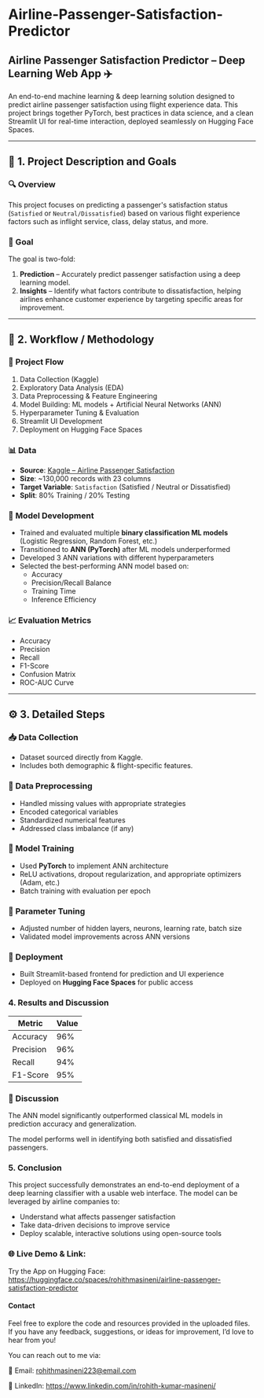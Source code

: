 # Airline-Passenger-Satisfaction-Predictor

## Airline Passenger Satisfaction Predictor – Deep Learning Web App ✈️ 

An end-to-end machine learning & deep learning solution designed to predict airline passenger satisfaction using flight experience data. This project brings together PyTorch, best practices in data science, and a clean Streamlit UI for real-time interaction, deployed seamlessly on Hugging Face Spaces.

---

## 📌 1. Project Description and Goals

### 🔍 Overview
This project focuses on predicting a passenger's satisfaction status (`Satisfied` or `Neutral/Dissatisfied`) based on various flight experience factors such as inflight service, class, delay status, and more.

### 🎯 Goal
The goal is two-fold:
1. **Prediction** – Accurately predict passenger satisfaction using a deep learning model.
2. **Insights** – Identify what factors contribute to dissatisfaction, helping airlines enhance customer experience by targeting specific areas for improvement.

---

## 🧩 2. Workflow / Methodology

### 🔄 Project Flow
1. Data Collection (Kaggle)
2. Exploratory Data Analysis (EDA)
3. Data Preprocessing & Feature Engineering
4. Model Building: ML models + Artificial Neural Networks (ANN)
5. Hyperparameter Tuning & Evaluation
6. Streamlit UI Development
7. Deployment on Hugging Face Spaces

### 📊 Data
- **Source**: [Kaggle – Airline Passenger Satisfaction](https://www.kaggle.com/datasets/teejmahal20/airline-passenger-satisfaction)
- **Size**: ~130,000 records with 23 columns
- **Target Variable**: `Satisfaction` (Satisfied / Neutral or Dissatisfied)
- **Split**: 80% Training / 20% Testing

### 🧠 Model Development
- Trained and evaluated multiple **binary classification ML models** (Logistic Regression, Random Forest, etc.)
- Transitioned to **ANN (PyTorch)** after ML models underperformed
- Developed 3 ANN variations with different hyperparameters
- Selected the best-performing ANN model based on:
  - Accuracy
  - Precision/Recall Balance
  - Training Time
  - Inference Efficiency

### 📈 Evaluation Metrics
- Accuracy
- Precision
- Recall
- F1-Score
- Confusion Matrix
- ROC-AUC Curve

---

## ⚙️ 3. Detailed Steps

### 📥 Data Collection
- Dataset sourced directly from Kaggle.
- Includes both demographic & flight-specific features.

### 🧹 Data Preprocessing
- Handled missing values with appropriate strategies
- Encoded categorical variables
- Standardized numerical features
- Addressed class imbalance (if any)

### 🧠 Model Training
- Used **PyTorch** to implement ANN architecture
- ReLU activations, dropout regularization, and appropriate optimizers (Adam, etc.)
- Batch training with evaluation per epoch

### 🔧 Parameter Tuning
- Adjusted number of hidden layers, neurons, learning rate, batch size
- Validated model improvements across ANN versions

### 🚀 Deployment
- Built Streamlit-based frontend for prediction and UI experience
- Deployed on **Hugging Face Spaces** for public access

### 4. Results and Discussion
| Metric    | Value |
| --------- | ----- |
| Accuracy  | 96% |
| Precision | 96% |
| Recall    | 94% |
| F1-Score  | 95% |

### 💬 Discussion
The ANN model significantly outperformed classical ML models in prediction accuracy and generalization.

The model performs well in identifying both satisfied and dissatisfied passengers.

### 5. Conclusion
This project successfully demonstrates an end-to-end deployment of a deep learning classifier with a usable web interface. The model can be leveraged by airline companies to:
- Understand what affects passenger satisfaction
- Take data-driven decisions to improve service
- Deploy scalable, interactive solutions using open-source tools

### 🌐 Live Demo & Link: 
Try the App on Hugging Face: https://huggingface.co/spaces/rohithmasineni/airline-passenger-satisfaction-predictor

#### Contact
Feel free to explore the code and resources provided in the uploaded files.
If you have any feedback, suggestions, or ideas for improvement, I’d love to hear from you!

You can reach out to me via:

📧 Email: rohithmasineni223@email.com

🔗 LinkedIn: https://www.linkedin.com/in/rohith-kumar-masineni/

